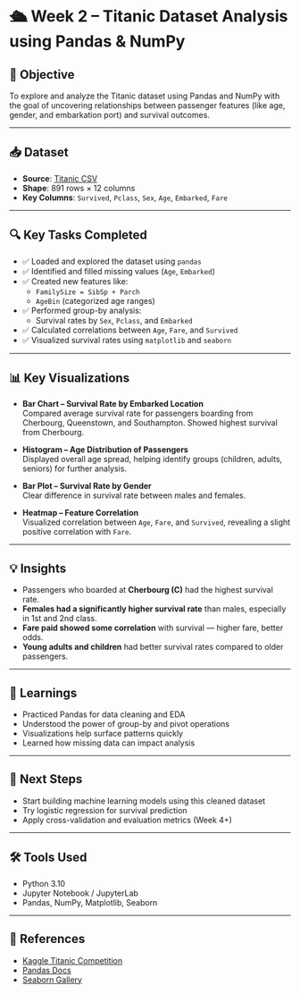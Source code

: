 # 🛳️ Week 2 – Titanic Dataset Analysis using Pandas & NumPy

## 🎯 Objective

To explore and analyze the Titanic dataset using Pandas and NumPy with the goal of uncovering relationships between passenger features (like age, gender, and embarkation port) and survival outcomes.

---

## 📥 Dataset

- **Source**: [Titanic CSV](https://raw.githubusercontent.com/datasciencedojo/datasets/master/titanic.csv)
- **Shape**: 891 rows × 12 columns
- **Key Columns**: `Survived`, `Pclass`, `Sex`, `Age`, `Embarked`, `Fare`

---

## 🔍 Key Tasks Completed

- ✅ Loaded and explored the dataset using `pandas`
- ✅ Identified and filled missing values (`Age`, `Embarked`)
- ✅ Created new features like:
  - `FamilySize = SibSp + Parch`
  - `AgeBin` (categorized age ranges)
- ✅ Performed group-by analysis:
  - Survival rates by `Sex`, `Pclass`, and `Embarked`
- ✅ Calculated correlations between `Age`, `Fare`, and `Survived`
- ✅ Visualized survival rates using `matplotlib` and `seaborn`

---

## 📊 Key Visualizations

- **Bar Chart – Survival Rate by Embarked Location**  
  Compared average survival rate for passengers boarding from Cherbourg, Queenstown, and Southampton. Showed highest survival from Cherbourg.

- **Histogram – Age Distribution of Passengers**  
  Displayed overall age spread, helping identify groups (children, adults, seniors) for further analysis.

- **Bar Plot – Survival Rate by Gender**  
  Clear difference in survival rate between males and females.

- **Heatmap – Feature Correlation**  
  Visualized correlation between `Age`, `Fare`, and `Survived`, revealing a slight positive correlation with `Fare`.

---

## 💡 Insights

- Passengers who boarded at **Cherbourg (C)** had the highest survival rate.
- **Females had a significantly higher survival rate** than males, especially in 1st and 2nd class.
- **Fare paid showed some correlation** with survival — higher fare, better odds.
- **Young adults and children** had better survival rates compared to older passengers.

---

## 🧠 Learnings

- Practiced Pandas for data cleaning and EDA
- Understood the power of group-by and pivot operations
- Visualizations help surface patterns quickly
- Learned how missing data can impact analysis

---

## 🧪 Next Steps

- Start building machine learning models using this cleaned dataset
- Try logistic regression for survival prediction
- Apply cross-validation and evaluation metrics (Week 4+)

---

## 🛠️ Tools Used

- Python 3.10
- Jupyter Notebook / JupyterLab
- Pandas, NumPy, Matplotlib, Seaborn

---

## 🔗 References

- [Kaggle Titanic Competition](https://www.kaggle.com/c/titanic)
- [Pandas Docs](https://pandas.pydata.org/)
- [Seaborn Gallery](https://seaborn.pydata.org/examples/index.html)

